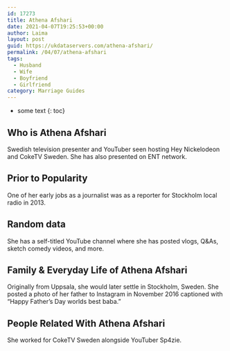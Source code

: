 ```yaml
---
id: 17273
title: Athena Afshari
date: 2021-04-07T19:25:53+00:00
author: Laima
layout: post
guid: https://ukdataservers.com/athena-afshari/
permalink: /04/07/athena-afshari
tags:
  - Husband
  - Wife
  - Boyfriend
  - Girlfriend
category: Marriage Guides
---
```


* some text
{: toc}


## Who is Athena Afshari
                  
                  
                  
Swedish television presenter and YouTuber seen hosting Hey Nickelodeon and CokeTV Sweden. She has also presented on ENT network. 
                  
              
            
              
            
                
                
                
## Prior to Popularity
                  
                  
                  
One of her early jobs as a journalist was as a reporter for Stockholm local radio in 2013. 
                  
              
            
              
            
                
                
                
## Random data
                  
                  
                  
She has a self-titled YouTube channel where she has posted vlogs, Q&As, sketch comedy videos, and more. 
                  
              
            
              
            
                
                
                
## Family & Everyday Life of Athena Afshari
                  
                  
                  
Originally from Uppsala, she would later settle in Stockholm, Sweden. She posted a photo of her father to Instagram in November 2016 captioned with &#8220;Happy Father&#8217;s Day worlds best baba.&#8221; 
                  
              
            
              
            
                
                
                
## People Related With Athena Afshari
                  
                  
                  
She worked for CokeTV Sweden alongside YouTuber Sp4zie. 
                  
              
            
              
            
                
              
            
              
              
            
            
              
            
          
          
          
